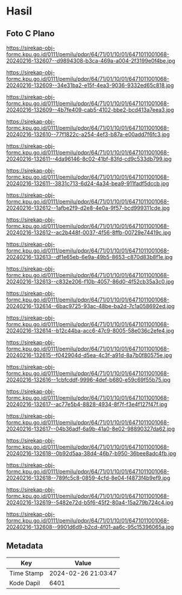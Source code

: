 # Hasil

## Foto C Plano

https://sirekap-obj-formc.kpu.go.id/0111/pemilu/pdpr/64/71/01/10/01/6471011001068-20240216-132607--d9894308-b3ca-469a-a004-2f3199e0f4be.jpg

https://sirekap-obj-formc.kpu.go.id/0111/pemilu/pdpr/64/71/01/10/01/6471011001068-20240216-132609--34e31ba2-e15f-4ea3-9036-9332ed65c818.jpg

https://sirekap-obj-formc.kpu.go.id/0111/pemilu/pdpr/64/71/01/10/01/6471011001068-20240216-132609--4b7fe409-cab5-4102-bbe2-bcd413a7eea3.jpg

https://sirekap-obj-formc.kpu.go.id/0111/pemilu/pdpr/64/71/01/10/01/6471011001068-20240216-132610--77f1822c-a254-4ef3-b87a-e00add7f6fc3.jpg

https://sirekap-obj-formc.kpu.go.id/0111/pemilu/pdpr/64/71/01/10/01/6471011001068-20240216-132611--4da96146-8c02-41bf-83fd-cd9c533db799.jpg

https://sirekap-obj-formc.kpu.go.id/0111/pemilu/pdpr/64/71/01/10/01/6471011001068-20240216-132611--3831c713-6d24-4a34-bea9-911fadf5dccb.jpg

https://sirekap-obj-formc.kpu.go.id/0111/pemilu/pdpr/64/71/01/10/01/6471011001068-20240216-132612--1afbe2f9-d2e8-4e0a-9f57-bcd999311cde.jpg

https://sirekap-obj-formc.kpu.go.id/0111/pemilu/pdpr/64/71/01/10/01/6471011001068-20240216-132612--ac2b448f-0037-4f56-8ffb-00729e74419c.jpg

https://sirekap-obj-formc.kpu.go.id/0111/pemilu/pdpr/64/71/01/10/01/6471011001068-20240216-132613--df1e65eb-6e9a-49b5-8653-c870d83b8f1e.jpg

https://sirekap-obj-formc.kpu.go.id/0111/pemilu/pdpr/64/71/01/10/01/6471011001068-20240216-132613--c832e206-f10b-4057-86d0-4f52cb35a3c0.jpg

https://sirekap-obj-formc.kpu.go.id/0111/pemilu/pdpr/64/71/01/10/01/6471011001068-20240216-132614--6bac9725-93ac-48be-ba2d-7c1a058692ed.jpg

https://sirekap-obj-formc.kpu.go.id/0111/pemilu/pdpr/64/71/01/10/01/6471011001068-20240216-132614--b12c44ba-acc6-47c9-8005-58e036c2efe4.jpg

https://sirekap-obj-formc.kpu.go.id/0111/pemilu/pdpr/64/71/01/10/01/6471011001068-20240216-132615--f042904d-d5ea-4c3f-a91d-8a7b0f80575e.jpg

https://sirekap-obj-formc.kpu.go.id/0111/pemilu/pdpr/64/71/01/10/01/6471011001068-20240216-132616--1cbfcddf-9996-4def-b680-e59c69f55b75.jpg

https://sirekap-obj-formc.kpu.go.id/0111/pemilu/pdpr/64/71/01/10/01/6471011001068-20240216-132617--ac77e5b4-8828-4934-8f7f-f3e4f127f47f.jpg

https://sirekap-obj-formc.kpu.go.id/0111/pemilu/pdpr/64/71/01/10/01/6471011001068-20240216-132617--04b36adf-6a9b-41a0-8e02-98890327da62.jpg

https://sirekap-obj-formc.kpu.go.id/0111/pemilu/pdpr/64/71/01/10/01/6471011001068-20240216-132618--0b92d5aa-38d4-46b7-b950-36bee8adc4fb.jpg

https://sirekap-obj-formc.kpu.go.id/0111/pemilu/pdpr/64/71/01/10/01/6471011001068-20240216-132618--789fc5c8-0859-4cfd-8e04-f4873f4b9ef9.jpg

https://sirekap-obj-formc.kpu.go.id/0111/pemilu/pdpr/64/71/01/10/01/6471011001068-20240216-132619--5482e72d-b5f6-45f2-80a4-15a279b724c4.jpg

https://sirekap-obj-formc.kpu.go.id/0111/pemilu/pdpr/64/71/01/10/01/6471011001068-20240216-132608--9901d6d9-b2cd-4f01-aa6c-95c15396065a.jpg


## Metadata

| Key        | Value               |
| ---------- | ------------------- |
| Time Stamp | 2024-02-26 21:03:47 |
| Kode Dapil | 6401                |



